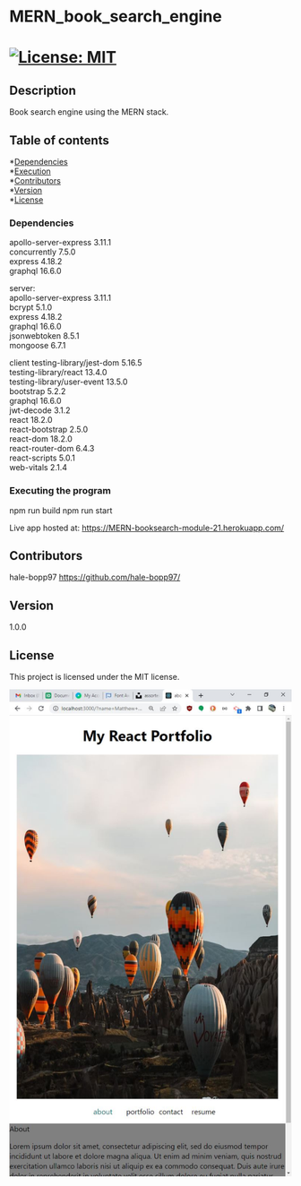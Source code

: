 # MERN_book_search_engine
# [![License: MIT](https://img.shields.io/badge/License-MIT-yellow.svg)](https://opensource.org/licenses/MIT)

## Description
Book search engine using the MERN stack.

## Table of contents
*[Dependencies](#dependencies)  
*[Execution](#installation)  
*[Contributors](#contributors)  
*[Version](#version)  
*[License](#license)  

### Dependencies

apollo-server-express 3.11.1  
concurrently 7.5.0  
express 4.18.2  
graphql 16.6.0  

server:  
apollo-server-express 3.11.1  
bcrypt 5.1.0  
express 4.18.2  
graphql 16.6.0  
jsonwebtoken 8.5.1  
mongoose 6.7.1  

client
testing-library/jest-dom 5.16.5  
testing-library/react 13.4.0  
testing-library/user-event 13.5.0  
bootstrap 5.2.2  
graphql 16.6.0  
jwt-decode 3.1.2  
react 18.2.0  
react-bootstrap 2.5.0  
react-dom 18.2.0  
react-router-dom 6.4.3  
react-scripts 5.0.1  
web-vitals 2.1.4  


### Executing the program
npm run build
npm run start

Live app hosted at: https://MERN-booksearch-module-21.herokuapp.com/

## Contributors
hale-bopp97 https://github.com/hale-bopp97/

## Version
1.0.0

## License
This project is licensed under the MIT license.


![screencap](https://github.com/hale-bopp97/react_portfolio_app/blob/main/assets/React_Capture.JPG?raw=true)
